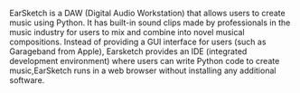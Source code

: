 
EarSketch is a DAW (Digital Audio Workstation) that allows users to create music using Python. 
It has built-in sound clips made by professionals in the music industry for users to mix and combine into novel musical compositions.
Instead of providing a GUI interface for users (such as Garageband from Apple), 
Earsketch provides an IDE (integrated development environment) 
where users can write Python code to create music,EarSketch runs in a web browser without installing any additional software.

